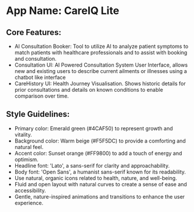 # **App Name**: CareIQ Lite

## Core Features:

- AI Consultation Booker: Tool to utilize AI to analyze patient symptoms to match patients with healthcare professionals and to assist with booking and consultation.
- Consultation UI: AI Powered Consultation System User Interface, allows new and existing users to describe current ailments or illnesses using a chatbot like interface
- CareHistory UI: Health Journey Visualisation. Shows historic details for prior consultations and details on known conditions to enable comparison over time.

## Style Guidelines:

- Primary color: Emerald green (#4CAF50) to represent growth and vitality.
- Background color: Warm beige (#F5F5DC) to provide a comforting and natural feel.
- Accent color: Sunset orange (#FF9800) to add a touch of energy and optimism.
- Headline font: 'Lato', a sans-serif for clarity and approachability.
- Body font: 'Open Sans', a humanist sans-serif known for its readability.
- Use natural, organic icons related to health, nature, and well-being.
- Fluid and open layout with natural curves to create a sense of ease and accessibility.
- Gentle, nature-inspired animations and transitions to enhance the user experience.